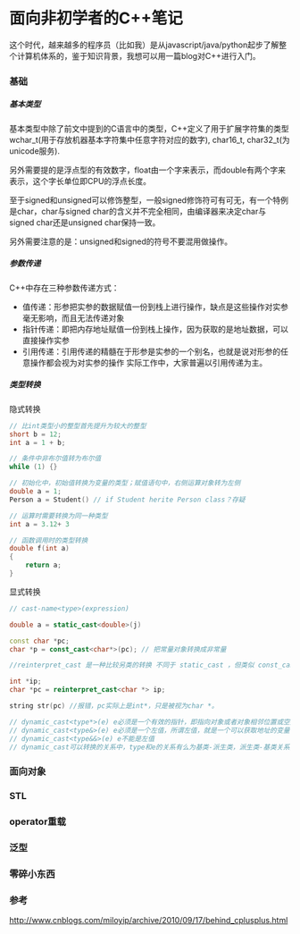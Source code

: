# 面向非初学者的C++笔记

这个时代，越来越多的程序员（比如我）是从javascript/java/python起步了解整个计算机体系的，鉴于知识背景，我想可以用一篇blog对C++进行入门。

### 基础

##### 基本类型

基本类型中除了前文中提到的C语言中的类型，C++定义了用于扩展字符集的类型 wchar\_t\(用于存放机器基本字符集中任意字符对应的数字\), char16\_t, char32\_t\(为unicode服务\).

另外需要提的是浮点型的有效数字，float由一个字来表示，而double有两个字来表示，这个字长单位即CPU的浮点长度。

至于signed和unsigned可以修饰整型，一般signed修饰符可有可无，有一个特例是char，char与signed char的含义并不完全相同，由编译器来决定char与signed char还是unsigned char保持一致。

另外需要注意的是：unsigned和signed的符号不要混用做操作。

##### 参数传递

C++中存在三种参数传递方式：

* 值传递：形参把实参的数据赋值一份到栈上进行操作，缺点是这些操作对实参毫无影响，而且无法传递对象
* 指针传递：即把内存地址赋值一份到栈上操作，因为获取的是地址数据，可以直接操作实参
* 引用传递：引用传递的精髓在于形参是实参的一个别名，也就是说对形参的任意操作都会视为对实参的操作
  实际工作中，大家普遍以引用传递为主。

##### 类型转换

隐式转换

```c++
// 比int类型小的整型首先提升为较大的整型
short b = 12;
int a = 1 + b;

// 条件中非布尔值转为布尔值
while (1) {}

// 初始化中，初始值转换为变量的类型；赋值语句中，右侧运算对象转为左侧
double a = 1;
Person a = Student() // if Student herite Person class？存疑

// 运算时需要转换为同一种类型
int a = 3.12+ 3

// 函数调用时的类型转换
double f(int a)
{
    return a;
}
```

显式转换

```c++
// cast-name<type>(expression)

double a = static_cast<double>(j)

const char *pc;
char *p = const_cast<char*>(pc); // 把常量对象转换成非常量

//reinterpret_cast 是一种比较另类的转换 不同于 static_cast ，但类似 const_cast ， reinterpret_cast 表达式不编译成任何 CPU 指令。它纯粹地是指示编译器以如同它有 new_type 类型一般，对待 expression 的位序列（对象表示）的编译器指令。

int *ip;
char *pc = reinterpret_cast<char *> ip;

string str(pc) //报错，pc实际上是int*，只是被视为char *。

// dynamic_cast<type*>(e) e必须是一个有效的指针，即指向对象或者对象相邻位置或空指针
// dynamic_cast<type&>(e) e必须是一个左值，所谓左值，就是一个可以获取地址的变量 int b = 2中b为左值，2为右值
// dynamic_cast<type&&>(e) e不能是左值
// dynamic_cast可以转换的关系中，type和e的关系有么为基类-派生类，派生类-基类关系，要么就是同一类型，否则无法生效.无法生效时，如果为转换目标是指针类型，则返回0，如果是引用类型，则抛出bad_cast异常
```

### 面向对象

### STL

### operator重载

### 泛型

### 零碎小东西


### 参考

http://www.cnblogs.com/miloyip/archive/2010/09/17/behind_cplusplus.html




